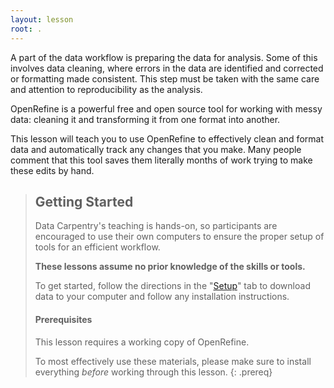 ```yaml
---
layout: lesson
root: .
---
```


A part of the data workflow is preparing the data for analysis. Some of this
involves data cleaning, where errors in the data are identified and corrected or
formatting made consistent. This step must be taken with the same care and
attention to reproducibility as the analysis.

OpenRefine is a powerful free and open source tool for
working with messy data: cleaning it and transforming it from one format into
another.

This lesson will teach you to use OpenRefine to effectively clean and format
data and automatically track any changes that you make. Many people comment
that this tool saves them literally months of work trying to make these
edits by hand.



> ## Getting Started
>
> Data Carpentry's teaching is hands-on, so participants are encouraged to use
> their own computers to ensure the proper setup of tools for an efficient
> workflow.
>
> **These lessons assume no prior knowledge of the skills or tools.**
>
> To get started, follow the directions in the "[Setup](setup.html)" tab to
> download data to your computer and follow any installation instructions.
>
> #### Prerequisites
>
> This lesson requires a working copy of OpenRefine.
>
> To most effectively use these materials, please make sure to install
> everything *before* working through this lesson.
{: .prereq}
